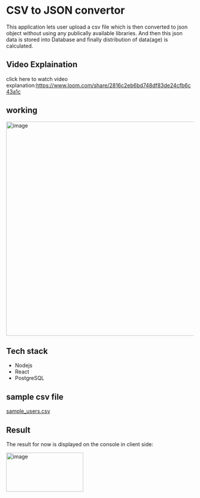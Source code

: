 # CSV to JSON convertor 
This application lets user upload a csv file which is then converted to json object without using any publically available libraries. And then this json data is stored into Database and finally distribution of data(age) is calculated.

## Video Explaination
click here to watch video explanation:https://www.loom.com/share/2816c2eb6bd748df83de24cfb6c43a1c

## working
<img width="1646" height="575" alt="image" src="https://github.com/user-attachments/assets/437e3f71-ef3b-41a1-a42a-27cba4e16b0f" />

## Tech stack
- Nodejs
- React
- PostgreSQL

## sample csv file
[sample_users.csv](https://github.com/user-attachments/files/23141451/sample_users.csv)

## Result
The result for now is displayed on the console in client side:

<img width="207" height="105" alt="image" src="https://github.com/user-attachments/assets/7a342b93-014f-4a97-80ef-2d170fac0b33" />



